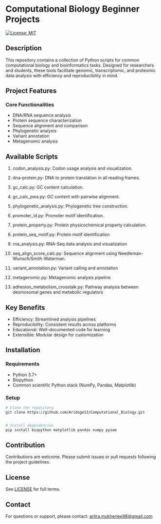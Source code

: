 # Computational Biology Beginner Projects
[![License: MIT](https://img.shields.io/badge/License-MIT-yellow.svg)](LICENSE)

## Description
This repository contains a collection of Python scripts for common computational biology and bioinformatics tasks. Designed for researchers and students, these tools facilitate genomic, transcriptomic, and proteomic data analysis with efficiency and reproducibility in mind.

## Project Features
### Core Functionalities
- DNA/RNA sequence analysis
- Protein sequence characterization
- Sequence alignment and comparison
- Phylogenetic analysis
- Variant annotation
- Metagenomic analysis


## Available Scripts
1. codon_analysis.py: Codon usage analysis and visualization.

2. dna-protein.py: DNA to protein translation in all reading frames.

3. gc_calc.py: GC content calculation.

4. gc_calc_pwa.py: GC content with pairwise alignment.

5. phylogenetic_analysis.py: Phylogenetic tree construction.

6. promoter_id.py: Promoter motif identification.

7. protein_property.py: Protein physicochemical property calculation.

8. protein_seq_motif.py: Protein motif identification 

9. rna_analysis.py: RNA-Seq data analysis and visualization

10. seq_align_score_calc.py: Sequence alignment using Needleman-Wunsch/Smith-Waterman.

11. variant_annotation.py: Variant calling and annotation

12. metagenomic.py: Metagenomic analysis pipeline

13. adhesion_metabolism_crosstalk.py: Pathway analysis between desmosomal genes and metabolic regulators


## Key Benefits
- Efficiency: Streamlined analysis pipelines
- Reproducibility: Consistent results across platforms
- Educational: Well-documented code for learning
- Extensible: Modular design for customization


## Installation
### Requirements
- Python 3.7+
- Biopython
- Common scientific Python stack (NumPy, Pandas, Matplotlib)

### Setup
```bash
# Clone the repository
git clone https://github.com/Aridoge13/Computational_Biology.git


# Install dependencies
pip install biopython matplotlib pandas numpy pysam
```

## Contribution
Contributions are welcome. Please submit issues or pull requests following the project guidelines.

## License
See [LICENSE](License.md) for full terms.

## Contact
For questions or support, please contact: aritra.mukherjee98@gmail.com